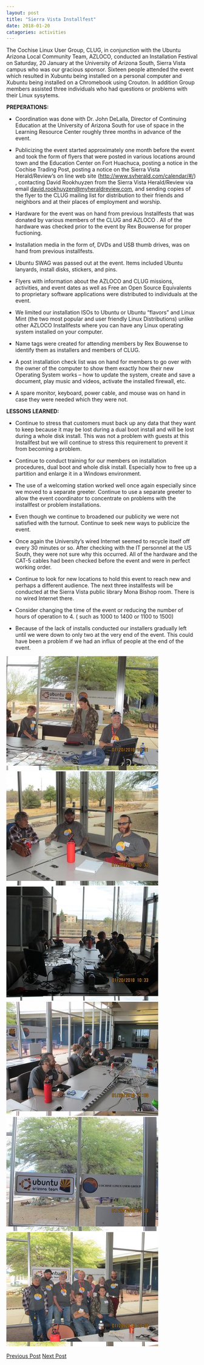 ```yaml
---
layout: post
title: "Sierra Vista Installfest"
date: 2018-01-20
catagories: activities
---
```


The Cochise Linux User Group, CLUG, in conjunction with the Ubuntu Arizona Local Community Team, AZLOCO, conducted an Installation Festival on Saturday, 20 January at the University of Arizona South, Sierra Vista campus who was our gracious sponsor.  Sixteen people attended the event which resulted in Xubuntu being installed on a personal computer and Xubuntu being installed on a Chromebook using Crouton.  In addition Group members assisted three individuals who had questions or problems with their Linux sysytems.

**PREPERATIONS:**

 * Coordination was done with Dr. John DeLalla, Director of Continuing Education at the University of Arizona South for use of space in the Learning Resource Center roughly three months in advance of the event.
 
 * Publicizing the event started approximately one month before the event and took the form of flyers that were posted in various locations around town and the Education Center on Fort Huachuca, posting a notice in the Cochise Trading Post, posting a notice on the Sierra Vista Herald/Review’s on line web site (http://www.svherald.com/calendar/#/) , contacting David Rookhuyzen from the Sierra Vista Herald/Review via email david.rookhuyzen@myheraldreview.com, and sending copies of the flyer to the CLUG mailing list for distribution to their friends and neighbors and at their places of employment and worship.
 
 * Hardware for the event was on hand from previous Installfests that was donated by various members of the CLUG and AZLOCO .  All of the hardware was checked prior to the event by Rex Bouwense for proper fuctioning.
 
 * Installation media in the form of, DVDs and USB thumb drives, was on hand from previous installfests.
 
 * Ubuntu SWAG was passed out at the event.  Items included Ubuntu lanyards, install disks, stickers, and pins.
 
 * Flyers with information about the AZLOCO and CLUG missions, activities, and event dates as well as Free an Open Source Equivalents to proprietary software applications were distributed to individuals at the event.
 
 * We limited our installation ISOs to Ubuntu or Ubuntu “flavors” and Linux Mint (the two most popular and user friendly Linux Distributions) unlike other AZLOCO Installfests where you can   have any Linux operating system installed on your computer.  
 
 * Name tags were created for attending members by Rex Bouwense to identify them as installers and members of CLUG.
 
 * A post installation check list was on hand for members to go over with the owner of the computer to show them exactly how their new Operating System works – how to update the system, create and save a document, play music and videos, activate the installed firewall, etc.
 
 * A spare monitor, keyboard, power cable, and mouse was on hand in case they were needed which they were not.
 
**LESSONS LEARNED:**

 * Continue to stress that customers must back up any data that they want to keep because it may be lost during a dual boot install and will be lost during a whole disk install.  This was not a problem with guests at this Installfest but we will continue to stress this requirement to prevent it from becoming a problem.
 
 * Continue to conduct training for our members on installation procedures, dual boot and whole disk install.  Especially how to free up a partition and enlarge it in a Windows environment.
 
 * The use of a welcoming station worked well once again especially since we moved to a separate greeter.  Continue to use a separate greeter to allow the event coordinator to concentrate on problems with the installfest or problem installations.
 
 * Even though we continue to broadened our publicity we were not satisfied with the turnout.  Continue to seek new ways to publicize the event. 
 
 * Once again the University’s wired Internet seemed to recycle itself off every 30 minutes or so.  After checking with the IT personnel at the US South, they were not sure why this occurred.   All of the hardware and the CAT-5 cables had been checked before the event and were in perfect working order.
 
 * Continue to look for new locations to hold this event to reach new and perhaps a different audience.  The next three installfests will be conducted at the Sierra Vista public library Mona Bishop room.  There is no wired Internet there.
 
 * Consider changing the time of the event or reducing the number of hours of operation to 4.  ( such as 1000 to 1400 or 1100 to 1500)
 
 * Because of the lack of installs conducted our installers gradually left until we were down to only two at the very end of the event.  This could have been a problem if we had an influx of people at the end of the event.
 
![alt text](https://raw.githubusercontent.com/CochiseLinuxUsersGroup/CochiseLinuxUsersGroup.github.io/master/images/SierraVistaInstallfest_2018-01-20_1-400x400.JPG)
![alt text](https://raw.githubusercontent.com/CochiseLinuxUsersGroup/CochiseLinuxUsersGroup.github.io/master/images/SierraVistaInstallfest_2018-01-20_2-400x400.JPG)
![alt text](https://raw.githubusercontent.com/CochiseLinuxUsersGroup/CochiseLinuxUsersGroup.github.io/master/images/SierraVistaInstallfest_2018-01-20_3-400x400.JPG)
![alt text](https://raw.githubusercontent.com/CochiseLinuxUsersGroup/CochiseLinuxUsersGroup.github.io/master/images/SierraVistaInstallfest_2018-01-20_4-400x400.JPG)
![alt text](https://raw.githubusercontent.com/CochiseLinuxUsersGroup/CochiseLinuxUsersGroup.github.io/master/images/SierraVistaInstallfest_2018-01-20_5-400x400.JPG)
![alt text](https://raw.githubusercontent.com/CochiseLinuxUsersGroup/CochiseLinuxUsersGroup.github.io/master/images/SierraVistaInstallfest_2018-01-20_8-400x400.JPG)

<footer>
<a href="http://cochiselinuxusergroup.org/activities/CLUG_House_Calls_2017-11-10_and_2017-11-11" class="post-prev">Previous Post</a>
<a href="http://cochiselinuxusergroup.org/activities/SierraVistaInstallfest_2018-01-20" class="post-next">Next Post</a>
  </footer>
